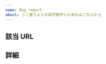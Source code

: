 ```yaml
---
name: Bug report
about: ここ違うよとか誤字脱字とかあればこちらから
---
```


## 該当 URL

<!-- 間違いのある URL -->
<!-- https://nokazn.github.io/notes/ -->

## 詳細

<!-- 間違ってる内容 -->
